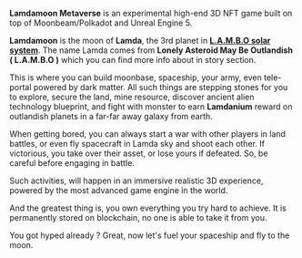 **Lamdamoon Metaverse** is an experimental high-end 3D NFT game built on top of Moonbeam/Polkadot and Unreal Engine 5.

**Lamdamoon** is the moon of **Lamda**, the 3rd planet in **[L.A.M.B.O solar system](https://lamdamoon.xyz/#solar-system)**. The name Lamda comes from **Lonely Asteroid May Be Outlandish ( L.A.M.B.O )** which you can find more info about in story section.

This is where you can build moonbase, spaceship, your army, even tele-portal powered by dark matter. All such things are stepping stones for you to explore, secure the land, mine resource, discover ancient alien technology blueprint, and fight with monster to earn **Lamdanium** reward on outlandish planets in a far-far away galaxy from earth.

When getting bored, you can always start a war with other players in land battles, or even fly spacecraft in Lamda sky and shoot each other. If victorious, you take over their asset, or lose yours if defeated. So, be careful before engaging in battle.

Such activities, will happen in an immersive realistic 3D experience, powered by the most advanced game engine in the world.

And the greatest thing is, you own everything you try hard to achieve. It is permanently stored on blockchain, no one is able to take it from you.

You got hyped already ? Great, now let's fuel your spaceship and fly to the moon.
